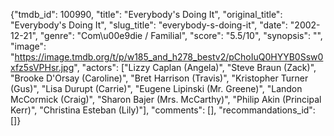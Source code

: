 {"tmdb_id": 100990, "title": "Everybody's Doing It", "original_title": "Everybody's Doing It", "slug_title": "everybody-s-doing-it", "date": "2002-12-21", "genre": "Com\u00e9die / Familial", "score": "5.5/10", "synopsis": "", "image": "https://image.tmdb.org/t/p/w185_and_h278_bestv2/pChoIuQ0HYYB0Ssw0xfz5sVPHsr.jpg", "actors": ["Lizzy Caplan (Angela)", "Steve Braun (Zack)", "Brooke D'Orsay (Caroline)", "Bret Harrison (Travis)", "Kristopher Turner (Gus)", "Lisa Durupt (Carrie)", "Eugene Lipinski (Mr. Greene)", "Landon McCormick (Craig)", "Sharon Bajer (Mrs. McCarthy)", "Philip Akin (Principal Kerr)", "Christina Esteban (Lily)"], "comments": [], "recommandations_id": []}